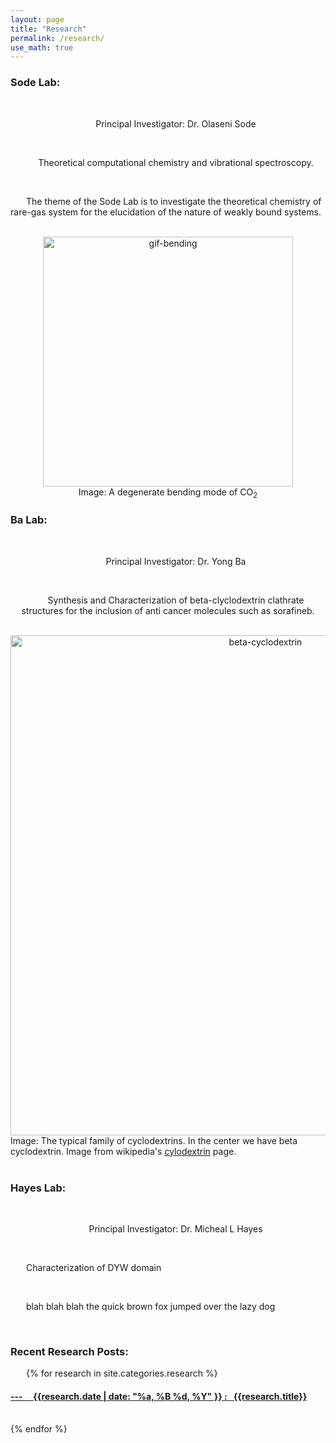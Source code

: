 ```yaml
---
layout: page
title: "Research"
permalink: /research/
use_math: true
---
```

<style type="text/css" media="screen">
  .container {
    text-align: center;
  }
  p { text-indent: 25px; }
  p2 {}
</style>

<h3> Sode Lab: </h3>
<div class="container">

<br>

Principal Investigator: Dr. Olaseni Sode

<br>

Theoretical computational chemistry and vibrational spectroscopy.</div>

<br>

<p>
The theme of the Sode Lab is to investigate the theoretical chemistry of rare-gas system for the elucidation  of the nature of weakly bound systems.</p>


<br>

<div class="container">
<img src="https://i.ibb.co/YLX2tXt/gif-bending.gif" alt="gif-bending" width="400">
<br>
<p2>Image: A degenerate bending mode of CO<sub>2</sub>
</p2>
</div>

<h3> Ba Lab: </h3>
<div class="container">
<br>

Principal Investigator: Dr. Yong Ba

<br>

Synthesis and Characterization of beta-clyclodextrin clathrate structures for the inclusion of anti cancer molecules such as sorafineb.</div>

<br>
<div class="container">
<img src="https://upload.wikimedia.org/wikipedia/commons/5/51/Cyclodextrin.svg" title="beta-cyclodextrin" width="800" >
</div>
<p2>Image: The typical family of cyclodextrins. In the center we have beta cyclodextrin. Image from wikipedia's <a href="https://en.wikipedia.org/wiki/Cyclodextrin">cylodextrin</a> page.</p2>
<br>

<br>

<h3> Hayes Lab: </h3>
<div class="container">

<br>

Principal Investigator: Dr. Micheal L Hayes
</div>

<br>

Characterization of DYW domain

<br>

blah blah blah the quick brown fox jumped over the lazy dog 

<br>

<h3> Recent Research Posts: </h3>


{% for research in site.categories.research %}
  <h4> <a href="{{research.url}}">
  --- &nbsp; &nbsp; 
  {{research.date | date: "%a, %B %d, %Y" }}
  :
  &nbsp;
  {{research.title}}
  </a> 
  </h4>
  <br>
{% endfor %}
